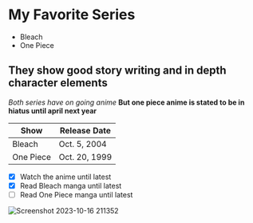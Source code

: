 # My Favorite Series
- Bleach
- One Piece
## They show good story writing and in depth character elements
*Both series have on going anime*
**But one piece anime is stated to be in hiatus until april next year**
  
| Show | Release Date |
| ----------- | ----------- |
| Bleach | Oct. 5, 2004 |
| One Piece | Oct. 20, 1999 |

- [x] Watch the anime until latest
- [x] Read Bleach manga until latest
- [ ] Read One Piece manga until latest

![Screenshot 2023-10-16 211352](https://github.com/user-attachments/assets/602eda80-e76c-4397-980d-33aa0b3a67d9)
